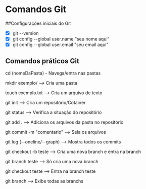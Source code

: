 # Comandos Git

##Configurações iniciais do Git

- [x] git --version
- [x] git config --global user.name "seu nome aqui"
- [x] git config --global user.email "seu email aqui"

## Comandos práticos Git

cd (nomeDaPasta) - Navega/entra nas pastas

mkdir exemplo/ --> Cria uma pasta

touch exemplo.txt --> Cria um arquivo de texto

git init --> Cria um repositório/Cotainer

git status --> Verifica a situação do repositório

git add . --> Adiciona os arquivos da pasta no repositório

git commit -m "comentario" --> Sela os arquivos 

git log (--oneline/--graph) --> Mostra todos os commits

git checkout -b teste --> Cria uma nova branch e entra na branch 

git branch teste --> Só cria uma nova branch

git checkout teste --> Entra na branch teste

git branch --> Exibe todas as branchs
